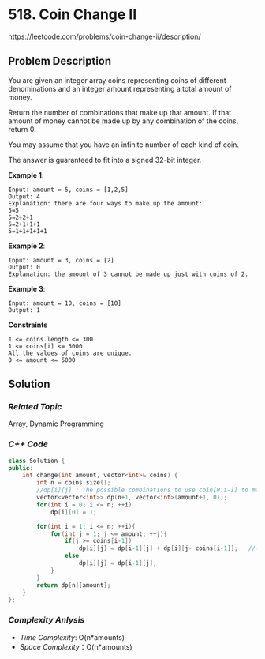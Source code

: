 # 518. Coin Change II
https://leetcode.com/problems/coin-change-ii/description/

## Problem Description

You are given an integer array coins representing coins of different denominations and an integer amount representing a total amount of money.

Return the number of combinations that make up that amount. If that amount of money cannot be made up by any combination of the coins, return 0.

You may assume that you have an infinite number of each kind of coin.

The answer is guaranteed to fit into a signed 32-bit integer.


**Example 1**:
```
Input: amount = 5, coins = [1,2,5]
Output: 4
Explanation: there are four ways to make up the amount:
5=5
5=2+2+1
5=2+1+1+1
5=1+1+1+1+1
```
**Example 2**:
```
Input: amount = 3, coins = [2]
Output: 0
Explanation: the amount of 3 cannot be made up just with coins of 2.
```
**Example 3**:
```
Input: amount = 10, coins = [10]
Output: 1
```

**Constraints**
```
1 <= coins.length <= 300
1 <= coins[i] <= 5000
All the values of coins are unique.
0 <= amount <= 5000
```

## Solution

### _Related Topic_
   Array, Dynamic Programming

### _C++ Code_
```cpp
class Solution {
public:
    int change(int amount, vector<int>& coins) {
        int n = coins.size();
        //dp[i][j] : The possible combinations to use coin[0:i-1] to make up the amount 'j'
        vector<vector<int>> dp(n+1, vector<int>(amount+1, 0));
        for(int i = 0; i <= n; ++i)
            dp[i][0] = 1;

        for(int i = 1; i <= n; ++i){
            for(int j = 1; j <= amount; ++j){
                if(j >= coins[i-1])
                    dp[i][j] = dp[i-1][j] + dp[i][j- coins[i-1]];   //(The possible combinations including coins[i-1]) + (The possible combinations without coins[i-1])
                else
                    dp[i][j] = dp[i-1][j];
            }
        }
        return dp[n][amount];
    }
};
```

### _Complexity Anlysis_
- _Time Complexity_: O(n*amounts)
- _Space Complexity_：O(n*amounts)
